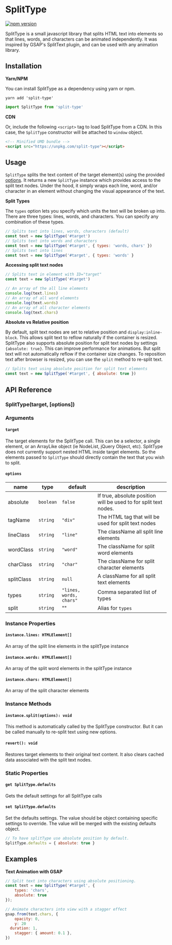 # SplitType

[![npm version](https://badge.fury.io/js/split-type.svg)](https://www.npmjs.com/package/split-type)

SplitType is a small javascript library that splits HTML text into elements so that lines, words, and characters can be animated independently. It was inspired by GSAP's SplitText plugin, and can be used with any animation library. 

## Installation

**Yarn/NPM**

You can install SplitType as a dependency using yarn or npm.

```SHELL
yarn add 'split-type'
```
```js
import SplitType from 'split-type'
```

**CDN**

Or, include the following `<script>` tag to load SplitType from a CDN. In this case, the `SplitType` constructor will be attached to `window` object. 

```html
<!-- Minified UMD bundle -->
<script src="https://unpkg.com/split-type"></script>
```


## Usage 

`SplitType` splits the text content of the target element(s) using the provided [options](#options). It returns a new `SplitType` instance which provides access to the split text nodes.  Under the hood, it simply wraps each line, word, and/or character in an element without changing the visual appearance of the text. 

**Split Types**

The `types` option lets you specify which units the text will be broken up into. There are three types: lines, words, and characters. You can specify any combination of these types.

```js
// Splits text into lines, words, characters (default)
const text = new SplitType('#target')
// Splits text into words and characters
const text = new SplitType('#target', { types: 'words, chars' })
// Splits text into lines
const text = new SplitType('#target', { types: 'words' }
```

**Accessing split text nodes**

```js
// Splits text in element with ID="target"
const text = new SplitType('#target')

// An array of the all line elements
console.log(text.lines)
// An array of all word elements
console.log(text.words)
// An array of all character elements
console.log(text.chars)
```

**Absolute vs Relative position**

By default, split text nodes are set to relative position and `display:inline-block`. This allows split text to reflow naturally if the container is resized. SplitType also supports absolute position for split text nodes by settings `{absolute: true}`. This can improve performance for animations. But split text will not automatically reflow if the container size changes. To reposition text after browser is resized, you can use the `split` method to re-split text. 

```js
// Splits text using absolute position for split text elements
const text = new SplitType('#target', { absolute: true })
```

## API Reference 

### SplitType(target, [options])

### Arguments

#### `target` 

The target elements for the SplitType call. This can be a selector, a single element, or an ArrayLike object (ie NodeList, jQuery Object, etc). SplitType does not currently support nested HTML inside target elements. So the elements passed to `SplitType` should directly contain the text that you wish to split. 

#### `options`

| name       | type      | default                 | description                                                      |
| ---------- | --------- | ----------------------- | ---------------------------------------------------------------- |
| absolute   | `boolean` | `false`                 | If true, absolute position will be used to for split text nodes. |
| tagName    | `string`  | `"div"`                 | The HTML tag that will be used for split text nodes              |
| lineClass  | `string`  | `"line"`                | The className all split line elements                            |
| wordClass  | `string`  | `"word"`                | The className for split word elements                            |
| charClass  | `string`  | `"char"`                | The className for split character elements                       |
| splitClass | `string`  | `null`                  | A className for all split text elements                          |
| types      | `string`  | `"lines, words, chars"` | Comma separated list of types                                    |
| split      | `string`  | ""                      | Alias for `types`                                                |


###  Instance Properties


#### `instance.lines: HTMLElement[]`

An array of the split line elements in the splitType instance

#### `instance.words: HTMLElement[]`

An array of the split word elements in the splitType instance

#### `instance.chars: HTMLElement[]`

An array of the split character elements


### Instance Methods

#### `instance.split(options): void`

This method is automatically called by the SplitType constructor. But it can be called manually to re-split text using new options. 

#### `revert(): void`

Restores target elements to their original text content. It also clears cached data associated with the split text nodes. 

### Static Properties

#### `get SplitType.defaults`

Gets the default settings for all SplitType calls

#### `set SplitType.defaults`

Set the defaults settings. The value should be object containing specific settings to override. The value will be merged with the existing defaults object.

```js
// To have splitType use absolute position by default.
SplitType.defaults = { absolute: true }
```
  
## Examples

**Text Animation with GSAP**
``` js 
// Split text into characters using absolute positioning.
const text = new SplitType('#target', {
	types: 'chars',
	absolute: true
});

// Animate characters into view with a stagger effect
gsap.from(text.chars, {
	opacity: 0,
	y: 20
  duration: 1,
	stagger: { amount: 0.1 },
})
```
